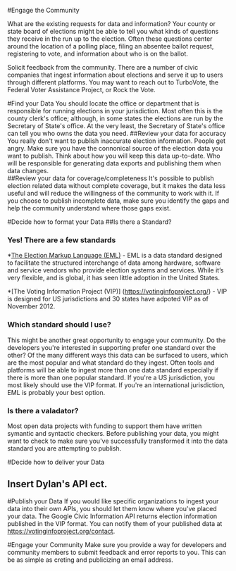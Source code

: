 #Engage the Community  

What are the existing requests for data and information?
Your county or state board of elections might be able to tell you what kinds of questions they receive in the run up to the election.  Often these questions center around the location of a polling place, filing an absentee ballot request, registering to vote, and information about who is on the ballot.

Solicit feedback from the community.
There are a number of civic companies that ingest information about elections and serve it up to users through different platforms.  You may want to reach out to TurboVote, the Federal Voter Assistance Project, or Rock the Vote.

#Find your Data
You should locate the office or department that is responsible for running elections in your jurisdiction. Most often this is the county clerk's office; although, in some states the elections are run by the Secretary of State's office. At the very least, the Secretary of State's office can tell you who owns the data you need. 
##Review your data for accuracy
You really don't want to publish inaccurate election information.  People get angry.  Make sure you have the connonical source of the election data you want to publish.  Think about how you will keep this data up-to-date.  Who will be responsible for generating data exports and publishing them when data changes.  
##Review your data for coverage/completeness
It's possible to publish election related data without complete coverage, but it makes the data less useful and will reduce the willingness of the community to work with it.  If you choose to publish incomplete data, make sure you identify the gaps and help the community understand where those gaps exist.
  
#Decide how to format your Data
##Is there a Standard?
### Yes! There are a few standards
*[The Election Markup Language (EML)](https://www.oasis-open.org/committees/tc_home.php?wg_abbrev=election) - EML is a data standard designed to facilitate the structured interchange of data among hardware, software and service vendors who provide election systems and services.  While it’s very flexible, and is global, it has seen little adoption in the United States. 

*[The Voting Information Project (VIP)] (https://votinginfoproject.org/) - VIP is designed for US jurisdictions and 30 states have adpoted VIP as of November 2012.  
### Which standard should I use?
This might be another great opportunity to engage your community.  Do the developers you're interested in supporting prefer one standard over the other?  Of the many different ways this data can be surfaced to users, which are the most popular and what standard do they ingest.  Often tools and platforms will be able to ingest more than one data standard especially if there is more than one popular standard.  If you're a US jurisdiction, you most likely should use the VIP format.  If you're an international jurisdiction, EML is probably your best option.
### Is there a valadator?
Most open data projects with funding to support them have written symantic and syntactic checkers.  Before publishing your data, you might want to check to make sure you've successfully transformed it into the data standard you are attempting to publish.

#Decide how to deliver your Data
## Insert Dylan's API ect.

#Publish your Data
If you would like specific organizations to ingest your data into their own APIs, you should let them know where you've placed your data.  The Google Civic Information API returns election information published in the VIP format.  You can notify them of your published data at https://votinginfoproject.org/contact.


#Engage your Community
Make sure you provide a way for developers and community members to submit feedback and error reports to you.  This can be as simple as creting and publicizing an email address.
